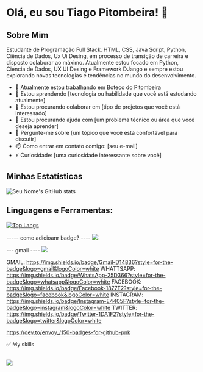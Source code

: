 # Olá, eu sou Tiago Pitombeira! 👋

## Sobre Mim
Estudante de Programação Full Stack. HTML, CSS, Java Script, Python, Ciência de Dados, Ux Ui Desing, em processo de transição de carreira e disposto colaborar ao máximo. Atualmente estou focado em Python, Ciencia de Dados, UX UI Desing e Framework DJango e sempre estou explorando novas tecnologias e tendências no mundo do desenvolvimento.

- 🔭 Atualmente estou trabalhando em Boteco do Pitombeira
- 🌱 Estou aprendendo [tecnologia ou habilidade que você está estudando atualmente]
- 👯 Estou procurando colaborar em [tipo de projetos que você está interessado]
- 🤔 Estou procurando ajuda com [um problema técnico ou área que você deseja aprender]
- 💬 Pergunte-me sobre [um tópico que você está confortável para discutir]
- 📫 Como entrar em contato comigo: [seu e-mail]
- ⚡ Curiosidade: [uma curiosidade interessante sobre você]


## Minhas Estatísticas

![Seu Nome's GitHub stats](https://github-readme-stats.vercel.app/api?username=pitombeira1984&show_icons=true)

## Linguagens e Ferramentas:
[![Top Langs](https://github-readme-stats.vercel.app/api/top-langs/?username=pitombeira1984&layout=compact)](https://github.com/anuraghazra/github-readme-stats)


----- como adicioanr badge? ----
<a href="link do seu perfil do linkedin">
<img src="https://img.shields.io/badge/LinkedIn-0077B5?style=for-the-badge&logo=linkedin&logoColor=white"/>
</a>

--- gmail ----
<a href="mailto:seuemail">
<img src="https://img.shields.io/badge/Gmail-D14836?style=for-the-badge&logo=gmail&logoColor=white"/>
</a>


GMAIL: https://img.shields.io/badge/Gmail-D14836?style=for-the-badge&logo=gmail&logoColor=white
WHATTSAPP: https://img.shields.io/badge/WhatsApp-25D366?style=for-the-badge&logo=whatsapp&logoColor=white
FACEBOOK: https://img.shields.io/badge/Facebook-1877F2?style=for-the-badge&logo=facebook&logoColor=white
INSTAGRAM: https://img.shields.io/badge/Instagram-E4405F?style=for-the-badge&logo=instagram&logoColor=white
TWITTER: https://img.shields.io/badge/Twitter-1DA1F2?style=for-the-badge&logo=twitter&logoColor=white



https://dev.to/envoy_/150-badges-for-github-pnk

✅ My skills <br /> <br />

<span>
<img src="https://img.shields.io/badge/JavaScript-323330?style=for-the-badge&logo=javascript&logoColor=F7DF1E" />
</span>
